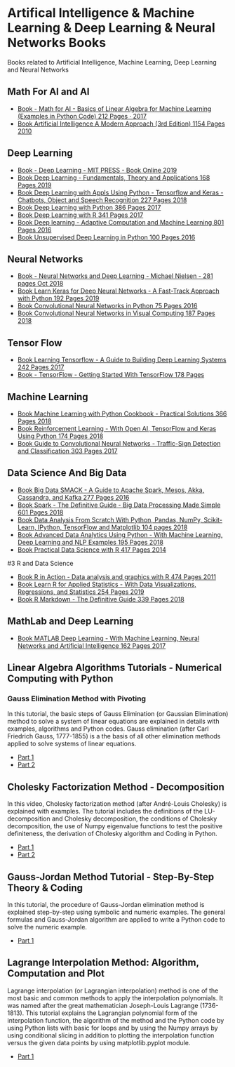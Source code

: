 # Artifical Intelligence & Machine Learning & Deep Learning & Neural Networks Books
Books related to  Artificial Intelligence, Machine Learning, Deep Learning and Neural Networks

## Math For AI and AI

- [Book - Math for AI - Basics of Linear Algebra for Machine Learning (Examples in Python Code) 212 Pages · 2017](https://github.com/aridiosilva/AI_Books/blob/master/Book%20-%20Math%20for%20AI%20-%20Basics%20of%20Linear%20Algebra%20for%20Machine%20Learning%20(Examples%20in%20Python%20Code)%20212%20Pages%20%C2%B7%202017%20%20(GOOD).pdf)
- [Book Artificial Intelligence A Modern Approach (3rd Edition) 1154 Pages 2010](https://github.com/aridiosilva/AI_Books/blob/master/Book%20Artificial%20Intelligence%20A%20Modern%20Approach%20(3rd%20Edition)%201154%20Pages%202010.pdf)

## Deep Learning

- [Book - Deep Learning - MIT PRESS - Book Online 2019](https://github.com/aridiosilva/AI_Books/blob/master/Book%20-%20Deep%20Learning%20-%20MIT%20PRESS%20-%20Book%20Online%202019.pdf)
- [Book Deep Learning - Fundamentals, Theory and Applications 168 Pages 2019](https://github.com/aridiosilva/AI_Books/blob/master/Book%20Deep%20Learning%20-%20Fundamentals%2C%20Theory%20and%20Applications%20168%20Pages%202019.pdf)
- [Book Deep Learning with Appls Using Python - Tensorflow and Keras - Chatbots, Object and Speech Recognition 227 Pages 2018](https://github.com/aridiosilva/AI_Books/blob/master/Book%20Deep%20Learning%20with%20Appls%20Using%20Python%20-%20Tensorflow%20and%20Keras%20-%20Chatbots%2C%20Object%20and%20Speech%20Recognition%20227%20Pages%202018.pdf)
- [Book Deep Learning with Python 386 Pages 2017](https://github.com/aridiosilva/AI_Books/blob/master/Book%20Deep%20Learning%20with%20Python%20386%20Pages%202017.pdf)
- [Book Deep Learning with R 341 Pages 2017](https://github.com/aridiosilva/AI_Books/blob/master/Book%20Deep%20Learning%20with%20R%20341%20Pages%202017.pdf)
- [Book Deep learning - Adaptive Computation and Machine Learning 801 Pages 2016](https://github.com/aridiosilva/AI_Books/blob/master/Book%20Deep%20learning%20-%20Adaptive%20Computation%20and%20Machine%20Learning%20801%20Pages%202016.pdf)
- [Book Unsupervised Deep Learning in Python 100 Pages 2016](https://github.com/aridiosilva/AI_Books/blob/master/Book%20Unsupervised%20Deep%20Learning%20in%20Python%20100%20Pages%202016.pdf)

## Neural Networks

- [Book - Neural Networks and Deep Learning - Michael Nielsen - 281 pages Oct 2018](https://github.com/aridiosilva/AI_Books/blob/master/Book%20-%20Neural%20Networks%20and%20Deep%20Learning%20-%20Michael%20Nielsen%20-%20281%20pages%20Oct%202018%20.pdf)
- [Book Learn Keras for Deep Neural Networks - A Fast-Track Approach with Python 192 Pages 2019](https://github.com/aridiosilva/AI_Books/blob/master/Book%20Learn%20Keras%20for%20Deep%20Neural%20Networks%20-%20A%20Fast-Track%20Approach%20with%20Python%20192%20Pages%202019.pdf)
- [Book Convolutional Neural Networks in Python 75 Pages 2016](https://github.com/aridiosilva/AI_Books/blob/master/Book%20Convolutional%20Neural%20Networks%20in%20Python%2075%20Pages%202016.pdf)
- [Book Convolutional Neural Networks in Visual Computing 187 Pages 2018](https://github.com/aridiosilva/AI_Books/blob/master/Book%20Convolutional%20Neural%20Networks%20in%20Visual%20Computing%20187%20Pages%202018.pdf)

## Tensor Flow

- [Book Learning Tensorflow - A Guide to Building Deep Learning Systems 242 Pages 2017](https://github.com/aridiosilva/AI_Books/blob/master/Book%20Learning%20Tensorflow%20-%20A%20Guide%20to%20Building%20Deep%20Learning%20Systems%20242%20Pages%202017.pdf)
- [Book - TensorFlow - Getting Started With TensorFlow 178 Pages](https://github.com/aridiosilva/AI_Books/blob/master/Book%20-%20TensorFlow%20-%20Getting%20Started%20With%20TensorFlow%20178%20Pages%20%C2%B7%202016.pdf)

## Machine Learning

- [Book Machine Learning with Python Cookbook - Practical Solutions 366 Pages 2018](https://github.com/aridiosilva/AI_Books/blob/master/Book%20Machine%20Learning%20with%20Python%20Cookbook%20-%20Practical%20Solutions%20366%20Pages%202018.pdf)
- [Book Reinforcement Learning - With Open AI, TensorFlow and Keras Using Python 174 Pages 2018](https://github.com/aridiosilva/AI_Books/blob/master/Book%20Reinforcement%20Learning%20-%20With%20Open%20AI%2C%20TensorFlow%20and%20Keras%20Using%20Python%20174%20Pages%202018.pdf)
- [Book Guide to Convolutional Neural Networks - Traffic-Sign Detection and Classification 303 Pages 2017](https://github.com/aridiosilva/AI_Books/blob/master/Book%20Guide%20to%20Convolutional%20Neural%20Networks%20-%20Traffic-Sign%20Detection%20and%20Classification%20303%20Pages%202017.pdf)

## Data Science And Big Data

- [Book Big Data SMACK - A Guide to Apache Spark, Mesos, Akka, Cassandra, and Kafka 277 Pages 2016](https://github.com/aridiosilva/AI_Books/blob/master/Book%20Big%20Data%20SMACK%20-%20A%20Guide%20to%20Apache%20Spark%2C%20Mesos%2C%20Akka%2C%20Cassandra%2C%20and%20Kafka%20277%20Pages%202016.pdf)
- [Book Spark - The Definitive Guide - Big Data Processing Made Simple 601 Pages 2018](https://github.com/aridiosilva/AI_Books/blob/master/Book%20Spark%20-%20The%20Definitive%20Guide%20-%20Big%20Data%20Processing%20Made%20Simple%20601%20Pages%202018.pdf)
- [Book Data Analysis From Scratch With Python, Pandas, NumPy, Scikit-Learn, IPython, TensorFlow and Matplotlib 104 pages 2018](https://github.com/aridiosilva/AI_Books/blob/master/Book%20Data%20Analysis%20From%20Scratch%20With%20Python%2C%20Pandas%2C%20NumPy%2C%20Scikit-Learn%2C%20IPython%2C%20TensorFlow%20and%20Matplotlib%20104%20pages%202018.pdf)
- [Book Advanced Data Analytics Using Python - With Machine Learning, Deep Learning and NLP Examples 195 Pages 2018](https://github.com/aridiosilva/AI_Books/blob/master/Book%20Advanced%20Data%20Analytics%20Using%20Python%20-%20With%20Machine%20Learning%2C%20Deep%20Learning%20and%20NLP%20Examples%20195%20Pages%202018.pdf)
- [Book Practical Data Science with R 417 Pages 2014](https://github.com/aridiosilva/AI_Books/blob/master/Book%20Practical%20Data%20Science%20with%20R%20417%20Pages%202014.pdf)

#3 R and Data Science

- [Book R in Action - Data analysis and graphics with R 474 Pages 2011](https://github.com/aridiosilva/AI_Books/blob/master/Book%20%20R%20in%20Action%20-%20Data%20analysis%20and%20graphics%20with%20R%20474%20Pages%202011.pdf)
- [Book Learn R for Applied Statistics - With Data Visualizations, Regressions, and Statistics 254 Pages 2019](https://github.com/aridiosilva/AI_Books/blob/master/Book%20Learn%20R%20for%20Applied%20Statistics%20-%20With%20Data%20Visualizations%2C%20Regressions%2C%20and%20Statistics%20254%20Pages%202019.pdf)
- [Book R Markdown - The Definitive Guide 339 Pages 2018](https://github.com/aridiosilva/AI_Books/blob/master/Book%20R%20Markdown%20-%20The%20Definitive%20Guide%20339%20Pages%202018.pdf)

## MathLab and Deep Learning

- [Book MATLAB Deep Learning - With Machine Learning, Neural Networks and Artificial Intelligence 162 Pages 2017](https://github.com/aridiosilva/AI_Books/blob/master/Book%20MATLAB%20Deep%20Learning%20-%20With%20Machine%20Learning%2C%20Neural%20Networks%20and%20Artificial%20Intelligence%20162%20Pages%202017.pdf)


## Linear Algebra Algorithms Tutorials -  Numerical Computing with Python

### Gauss Elimination Method with Pivoting 

In this tutorial, the basic steps of Gauss Elimination (or Gaussian Elimination) method to solve  a system of linear equations are explained in details with examples, algorithms and Python codes. Gauss elimination (after Carl Friedrich Gauss, 1777-1855) is a the basis of all other elimination methods applied to solve systems of linear equations.

- [Part 1](https://www.youtube.com/watch?v=ZDxONtacA_4)
- [Part 2](https://www.youtube.com/watch?v=i7f9PBe-j_Y)

## Cholesky Factorization Method - Decomposition 

In this video, Cholesky factorization method (after André-Louis Cholesky) is explained with examples. The tutorial includes the definitions of the LU-decomposition and Cholesky decomposition, the conditions of Cholesky decomposition, the use of Numpy eigenvalue functions to test the positive definiteness, the derivation of Cholesky algorithm and Coding in Python.

- [Part 1](https://www.youtube.com/watch?v=4SWMzENcgSE)
- [Part 2](https://www.youtube.com/watch?v=qNKyw5ED7eM)

## Gauss-Jordan Method Tutorial - Step-By-Step Theory & Coding

In this tutorial, the procedure of Gauss-Jordan elimination method is explained step-by-step using symbolic and numeric examples. The general formulas and Gauss-Jordan algorithm are applied to write a Python code to solve the numeric example.

- [Part 1](https://www.youtube.com/watch?v=xOLJMKGNivU)

## Lagrange Interpolation Method: Algorithm, Computation and Plot
Lagrange interpolation (or Lagrangian interpolation) method is one of the most basic and common methods to apply the interpolation polynomials. It was named after the great mathematician Joseph-Louis Lagrange (1736-1813). This tutorial explains the Lagrangian polynomial form of the interpolation function, the algorithm of the method and the Python code by using Python lists with basic for loops and by using the Numpy arrays by using conditional slicing in addition to plotting the interpolation function versus the given data points by using matplotlib.pyplot module.

- [Part 1](https://www.youtube.com/watch?v=dTGqOj1NZwY)

